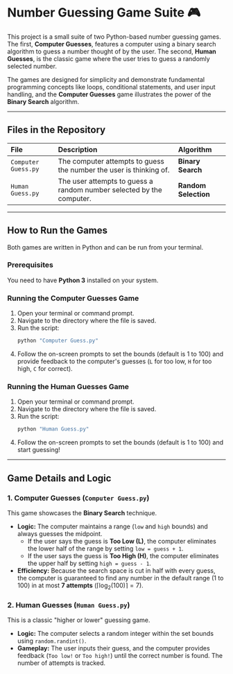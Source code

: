 # Number Guessing Game Suite 🎮

This project is a small suite of two Python-based number guessing games. The first, **Computer Guesses**, features a computer using a binary search algorithm to guess a number thought of by the user. The second, **Human Guesses**, is the classic game where the user tries to guess a randomly selected number.

The games are designed for simplicity and demonstrate fundamental programming concepts like loops, conditional statements, and user input handling, and the **Computer Guesses** game illustrates the power of the **Binary Search** algorithm.

-----

## Files in the Repository

| File | Description | Algorithm |
| :--- | :--- | :--- |
| `Computer Guess.py` | The computer attempts to guess the number the user is thinking of. | **Binary Search** |
| `Human Guess.py` | The user attempts to guess a random number selected by the computer. | **Random Selection** |

-----

## How to Run the Games

Both games are written in Python and can be run from your terminal.

### Prerequisites

You need to have **Python 3** installed on your system.

### Running the Computer Guesses Game

1.  Open your terminal or command prompt.
2.  Navigate to the directory where the file is saved.
3.  Run the script:
    ```bash
    python "Computer Guess.py"
    ```
4.  Follow the on-screen prompts to set the bounds (default is $1$ to $100$) and provide feedback to the computer's guesses (`L` for too low, `H` for too high, `C` for correct).

### Running the Human Guesses Game

1.  Open your terminal or command prompt.
2.  Navigate to the directory where the file is saved.
3.  Run the script:
    ```bash
    python "Human Guess.py"
    ```
4.  Follow the on-screen prompts to set the bounds (default is $1$ to $100$) and start guessing\!

-----

## Game Details and Logic

### 1\. Computer Guesses (`Computer Guess.py`)

This game showcases the **Binary Search** technique.

  * **Logic:** The computer maintains a range (`low` and `high` bounds) and always guesses the midpoint.
      * If the user says the guess is **Too Low (L)**, the computer eliminates the lower half of the range by setting `low = guess + 1`.
      * If the user says the guess is **Too High (H)**, the computer eliminates the upper half by setting `high = guess - 1`.
  * **Efficiency:** Because the search space is cut in half with every guess, the computer is guaranteed to find any number in the default range ($1$ to $100$) in at most **7 attempts** ($\lceil\log_2(100)\rceil = 7$).

### 2\. Human Guesses (`Human Guess.py`)

This is a classic "higher or lower" guessing game.

  * **Logic:** The computer selects a random integer within the set bounds using `random.randint()`.
  * **Gameplay:** The user inputs their guess, and the computer provides feedback (`Too low!` or `Too high!`) until the correct number is found. The number of attempts is tracked.
